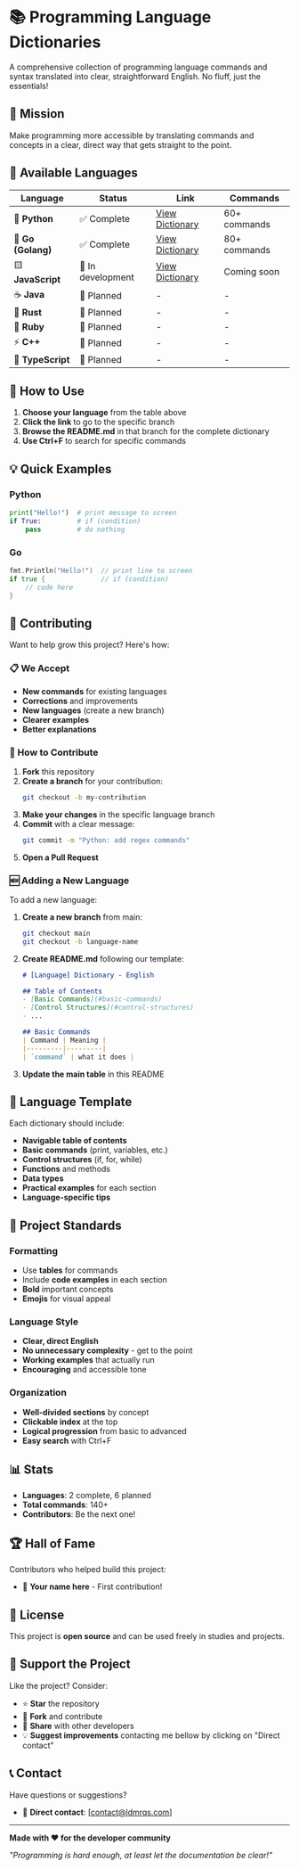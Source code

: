 # 📚 Programming Language Dictionaries

A comprehensive collection of programming language commands and syntax translated into clear, straightforward English. No fluff, just the essentials!

## 🎯 Mission

Make programming more accessible by translating commands and concepts in a clear, direct way that gets straight to the point.

## 🌟 Available Languages

| Language | Status | Link | Commands |
|-----------|--------|------|----------|
| 🐍 **Python** | ✅ Complete | [View Dictionary](../../tree/python) | 60+ commands |
| 🐹 **Go (Golang)** | ✅ Complete | [View Dictionary](../../tree/golang) | 80+ commands |
| 🟨 **JavaScript** | 🚧 In development | [View Dictionary](../../tree/javascript) | Coming soon |
| ☕ **Java** | 📝 Planned | - | - |
| 🦀 **Rust** | 📝 Planned | - | - |
| 💎 **Ruby** | 📝 Planned | - | - |
| ⚡ **C++** | 📝 Planned | - | - |
| 🔷 **TypeScript** | 📝 Planned | - | - |

## 🚀 How to Use

1. **Choose your language** from the table above
2. **Click the link** to go to the specific branch
3. **Browse the README.md** in that branch for the complete dictionary
4. **Use Ctrl+F** to search for specific commands

## 💡 Quick Examples

### Python
```python
print("Hello!")  # print message to screen
if True:         # if (condition)
    pass         # do nothing
```

### Go
```go
fmt.Println("Hello!")  // print line to screen
if true {              // if (condition)
    // code here
}
```

## 🤝 Contributing

Want to help grow this project? Here's how:

### 📋 We Accept

- **New commands** for existing languages
- **Corrections** and improvements
- **New languages** (create a new branch)
- **Clearer examples**
- **Better explanations**

### 🔄 How to Contribute

1. **Fork** this repository
2. **Create a branch** for your contribution:
   ```bash
   git checkout -b my-contribution
   ```
3. **Make your changes** in the specific language branch
4. **Commit** with a clear message:
   ```bash
   git commit -m "Python: add regex commands"
   ```
5. **Open a Pull Request**

### 🆕 Adding a New Language

To add a new language:

1. **Create a new branch** from main:
   ```bash
   git checkout main
   git checkout -b language-name
   ```

2. **Create README.md** following our template:
   ```markdown
   # [Language] Dictionary - English
   
   ## Table of Contents
   - [Basic Commands](#basic-commands)
   - [Control Structures](#control-structures)
   - ...
   
   ## Basic Commands
   | Command | Meaning |
   |---------|---------|
   | `command` | what it does |
   ```

3. **Update the main table** in this README

## 📖 Language Template

Each dictionary should include:

- **Navigable table of contents**
- **Basic commands** (print, variables, etc.)
- **Control structures** (if, for, while)
- **Functions** and methods
- **Data types**
- **Practical examples** for each section
- **Language-specific tips**

## 🎨 Project Standards

### Formatting
- Use **tables** for commands
- Include **code examples** in each section
- **Bold** important concepts
- **Emojis** for visual appeal

### Language Style
- **Clear, direct English** 
- **No unnecessary complexity** - get to the point
- **Working examples** that actually run
- **Encouraging** and accessible tone

### Organization
- **Well-divided sections** by concept
- **Clickable index** at the top
- **Logical progression** from basic to advanced
- **Easy search** with Ctrl+F

## 📊 Stats

- **Languages**: 2 complete, 6 planned
- **Total commands**: 140+
- **Contributors**: Be the next one!

## 🏆 Hall of Fame

Contributors who helped build this project:

- 👤 **Your name here** - First contribution!

## 📝 License

This project is **open source** and can be used freely in studies and projects.

## 🌟 Support the Project

Like the project? Consider:

- ⭐ **Star** the repository
- 🍴 **Fork** and contribute
- 📢 **Share** with other developers
- 💡 **Suggest improvements** contacting me bellow by clicking on "Direct contact"

## 📞 Contact

Have questions or suggestions? 
- 📧 **Direct contact**: [contact@ldmrqs.com]

---

**Made with ❤️ for the developer community**

*"Programming is hard enough, at least let the documentation be clear!"*